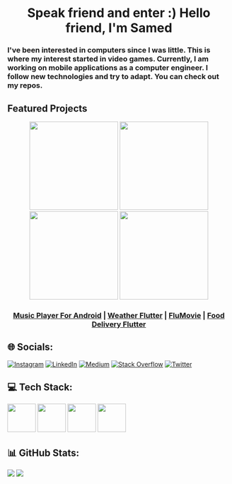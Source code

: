 <h1 align="center">
  Speak friend and enter :) Hello friend, I'm Samed 
</h1>
<h3>
   I've been interested in computers since I was little. This is where my interest started in video games. Currently, I am working on mobile applications as a computer engineer. I follow new technologies and try to adapt. You can check out my repos. 
</h3>

<h2>Featured Projects</h2>

<div align="center">
  <a href="https://github.com/SamedHrmn/music-player-flutter"><img width=200 src="https://github.com/SamedHrmn/music-player-flutter/assets/60006881/2a7dfa98-2a6f-4b9c-8d9c-8b4da0fc8a24"></a>
  <a href="https://github.com/SamedHrmn/weather-flutter"><img width=200 src="https://github.com/SamedHrmn/music-player-flutter/assets/60006881/eb471a7c-940e-4316-ae35-040783439c1c"></a>
  <a href="https://github.com/SamedHrmn/flumovie"><img width=200 src="https://github.com/SamedHrmn/flumovie/assets/60006881/c8f5ccb1-34b2-4a40-aeaa-9d52251622d4"></a>
  <a href="https://github.com/SamedHrmn/food-delivery-flutter"><img width=200 src="https://github.com/SamedHrmn/music-player-flutter/assets/60006881/9e0af6fb-7a5c-460e-ace5-2c15298fcd67"></a>
</div>

<h3 align="center">
  <a href="https://github.com/SamedHrmn/music-player-flutter">Music Player For Android</a> |
  <a href="https://github.com/SamedHrmn/weather-flutter">Weather Flutter</a> |
  <a href="https://github.com/SamedHrmn/flumovie">FluMovie</a> |
  <a href="https://github.com/SamedHrmn/food-delivery-flutter">Food Delivery Flutter</a>
</h3>

<h2>🌐 Socials:</h2>

[![Instagram](https://img.shields.io/badge/Instagram-%23E4405F.svg?logo=Instagram&logoColor=white)](https://instagram.com/mobile.enginar) [![LinkedIn](https://img.shields.io/badge/LinkedIn-%230077B5.svg?logo=linkedin&logoColor=white)](https://linkedin.com/in/samedharman) [![Medium](https://img.shields.io/badge/Medium-12100E?logo=medium&logoColor=white)](https://medium.com/@samed-harman) [![Stack Overflow](https://img.shields.io/badge/-Stackoverflow-FE7A16?logo=stack-overflow&logoColor=white)](https://stackoverflow.com/users/samedhrmn) [![Twitter](https://img.shields.io/badge/Twitter-%231DA1F2.svg?logo=Twitter&logoColor=white)](https://twitter.com/@Samed_Harman) 

<h2>💻 Tech Stack:</h2>

 <div>
   <img src="https://img.icons8.com/color/480/000000/flutter.png" width=64>
   <img src="https://img.icons8.com/color/480/000000/kotlin.png" width=64>
   <img src="https://img.icons8.com/color/480/000000/android-os.png" width=64>
   <img src="https://img.icons8.com/color/480/000000/tensorflow.png" width=64>
 </div>
 

<h2>📊 GitHub Stats:</h2>

![](https://github-readme-stats.vercel.app/api?username=SamedHrmn&theme=blue-green&hide_border=false&include_all_commits=false&count_private=true) 
![](https://github-readme-streak-stats.herokuapp.com/?user=SamedHrmn&theme=blue-green&hide_border=false)


